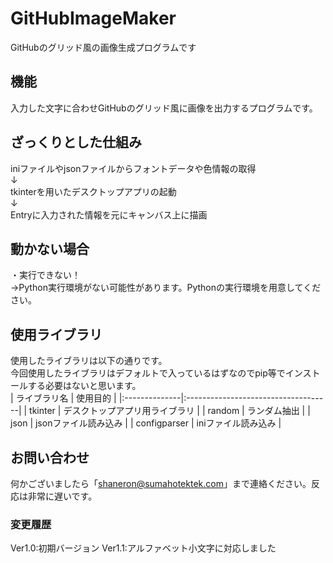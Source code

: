 # GitHubImageMaker
GitHubのグリッド風の画像生成プログラムです

## 機能
入力した文字に合わせGitHubのグリッド風に画像を出力するプログラムです。

## ざっくりとした仕組み
iniファイルやjsonファイルからフォントデータや色情報の取得<br>
↓<br>
tkinterを用いたデスクトップアプリの起動<br>
↓<br>
Entryに入力された情報を元にキャンバス上に描画

## 動かない場合
・実行できない！<br>
→Python実行環境がない可能性があります。Pythonの実行環境を用意してください。

## 使用ライブラリ
使用したライブラリは以下の通りです。<br>
今回使用したライブラリはデフォルトで入っているはずなのでpip等でインストールする必要はないと思います。<br>
| ライブラリ名   | 使用目的                            |
|:--------------|:------------------------------------|
| tkinter       | デスクトップアプリ用ライブラリ        |
| random        | ランダム抽出                        |
| json          | jsonファイル読み込み                |
| configparser  | iniファイル読み込み                 |

## お問い合わせ
何かございましたら「shaneron@sumahotektek.com」まで連絡ください。反応は非常に遅いです。<br>

### 変更履歴
Ver1.0:初期バージョン
Ver1.1:アルファベット小文字に対応しました
